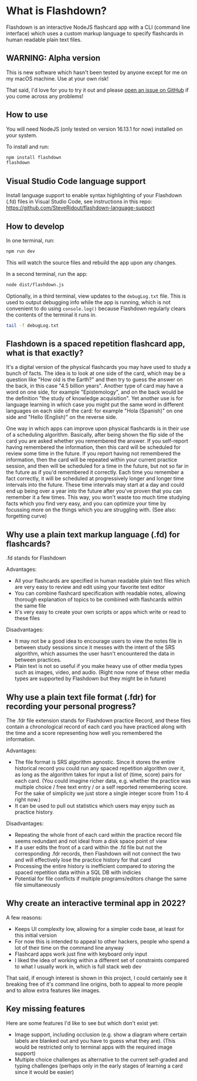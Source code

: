 # What is Flashdown?

Flashdown is an interactive NodeJS flashcard app with a CLI (command line interface) which uses a custom markup language to specify flashcards in human readable plain text files.

## WARNING: Alpha version

This is new software which hasn't been tested by anyone except for me on my macOS machine. Use at your own risk!

That said, I'd love for you to try it out and please [open an issue on GitHub](https://github.com/SteveRidout/flashdown/issues) if you come across any problems!

## How to use

You will need NodeJS (only tested on version 16.13.1 for now) installed on your system.

To install and run:

```sh
npm install flashdown
flashdown
```

## Visual Studio Code language support

Install language support to enable syntax highlighting of your Flashdown (.fd) files in Visual Studio Code, see instructions in this repo: https://github.com/SteveRidout/flashdown-language-support

## How to develop

In one terminal, run:

```sh
npm run dev
```

This will watch the source files and rebuild the app upon any changes.

In a second terminal, run the app:

```sh
node dist/flashdown.js
```

Optionally, in a third terminal, view updates to the `debugLog.txt` file. This is used to output debugging info while the app is running, which is not convenient to do using `console.log()` because Flashdown regularly clears the contents of the terminal it runs in.

```sh
tail -f debugLog.txt
```

## Flashdown is a spaced repetition flashcard app, what is that exactly?

It's a digital version of the physical flashcards you may have used to study a bunch of facts. The idea is to look at one side of the card, which may be a question like "How old is the Earth?" and then try to guess the answer on the back, in this case "4.5 billion years". Another type of card may have a word on one side, for example "Epistemology", and on the back would be the definition "the study of knowledge acquisition". Yet another use is for language learning in which case you might put the same word in different languages on each side of the card: for example "Hola (Spanish)" on one side and "Hello (English)" on the reverse side.

One way in which apps can improve upon physical flashcards is in their use of a scheduling algorithm. Basically, after being shown the flip side of the card you are asked whether you remembered the answer. If you self-report having remembered the information, then this card will be scheduled for review some time in the future. If you report having not remembered the information, then the card will be repeated within your current practice session, and then will be scheduled for a time in the future, but not so far in the future as if you'd remembered it correctly. Each time you remember a fact correctly, it will be scheduled at progressively longer and longer time intervals into the future. These time intervals may start at a day and could end up being over a year into the future after you've proven that you can remember it a few times. This way, you won't waste too much time studying facts which you find very easy, and you can optimize your time by focussing more on the things which you are struggling with. (See also: forgetting curve)

## Why use a plain text markup language (.fd) for flashcards?

.fd stands for Flashdown

Advantages:

- All your flashcards are specified in human readable plain text files which are very easy to review and edit using your favorite text editor
- You can combine flashcard specification with readable notes, allowing thorough explanation of topics to be combined with flashcards within the same file
- It's very easy to create your own scripts or apps which write or read to these files

Disadvantages:

- It may not be a good idea to encourage users to view the notes file in between study sessions since it messes with the intent of the SRS algorithm, which assumes the user hasn't encountered the data in between practices.
- Plain text is not so useful if you make heavy use of other media types such as images, video, and audio. (Right now none of these other media types are supported by Flashdown but they might be in future)

## Why use a plain text file format (.fdr) for recording your personal progress?

The .fdr file extension stands for Flashdown practice Record, and these files contain a chronological record of each card you have practiced along with the time and a score representing how well you remembered the information.

Advantages:

- The file format is SRS algorithm agnostic. Since it stores the entire historical record you could run any spaced repetition algorithm over it, as long as the algorithm takes for input a list of (time, score) pairs for each card. (You could imagine richer data, e.g. whether the practice was multiple choice / free text entry / or a self reported remembering score. For the sake of simplicity we just store a single integer score from 1 to 4 right now.)
- It can be used to pull out statistics which users may enjoy such as practice history.

Disadvantages:

- Repeating the whole front of each card within the practice record file seems redundant and not ideal from a disk space point of view
- If a user edits the front of a card within the .fd file but not the corresponding .fdr records, then Flashdown will not connect the two and will effectively lose the practice history for that card
- Processing the entire history is inefficient compared to storing the spaced repetition data within a SQL DB with indicies
- Potential for file conflicts if multiple programs/editors change the same file simultaneously

## Why create an interactive terminal app in 2022?

A few reasons:

- Keeps UI complexity low, allowing for a simpler code base, at least for this initial version
- For now this is intended to appeal to other hackers, people who spend a lot of their time on the command line anyway
- Flashcard apps work just fine with keyboard only input
- I liked the idea of working within a different set of constraints compared to what I usually work in, which is full stack web dev

That said, if enough interest is shown in this project, I could certainly see it breaking free of it's command line origins, both to appeal to more people and to allow extra features like images.

## Key missing features

Here are some features I'd like to see but which don't exist yet:

- Image support, including occlusion (e.g. show a diagram where certain labels are blanked out and you have to guess what they are). (This would be restricted only to terminal apps with the required image support)
- Multiple choice challenges as alternative to the current self-graded and typing challenges (perhaps only in the early stages of learning a card since it would be easier)
